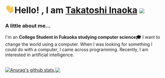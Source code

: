<!-- ### Hi there 👋 -->

<h1> <img src="https://raw.githubusercontent.com/ABSphreak/ABSphreak/master/gifs/Hi.gif" width="30px">Hello! , I am <a href="https://github.com/takatoshiinaoka">Takatoshi Inaoka</a> <img src="https://emojis.slackmojis.com/emojis/images/1531849430/4246/blob-sunglasses.gif?1531849430" width="30px"></h1>

### A little about me... 
I'm an **College Student in Fukuoka studying computer science🎓** I want to change the world using a computer. When I was looking for something I could do with a computer, I came across programming. Recently, I am interested in artificial intelligence. <br/><br/>

<!--
**takatoshiinaoka/takatoshiinaoka** is a ✨ _special_ ✨ repository because its `README.md` (this file) appears on your GitHub profile.

Here are some ideas to get you started:

- 🔭 I’m currently working on ...
- 🌱 I’m currently learning ...
- 👯 I’m looking to collaborate on ...
- 🤔 I’m looking for help with ...
- 💬 Ask me about ...
- 📫 How to reach me: ...
- 😄 Pronouns: ...
- ⚡ Fun fact: ...
-->

<!--
[![takatoshiinaoka](https://raw.githubusercontent.com/takatoshiinaoka/takatoshiinaoka/main/profile-summary-card-output/nord_dark/1-repos-per-language.svg)](https://github.com/takatoshiinaoka/github-profile-summary-cards)
-->

<a href="https://github.com/anuraghazra1/github-readme-stats">
  <img align="center" src="https://github-readme-stats.anuraghazra1.vercel.app/api?username=takatoshiinaoka&show_icons=true&include_all_commits=true&theme=material-palenight" alt="Anurag's github stats" />
</a>
<a href="https://github.com/anuraghazra1/github-readme-stats">
  <!-- Change the `github-readme-stats.anuraghazra1.vercel.app` to `github-readme-stats.vercel.app`  -->
  <img align="center" src="https://github-readme-stats.anuraghazra1.vercel.app/api/top-langs/?username=takatoshiinaoka&layout=compact&theme=material-palenight" />
</a>
